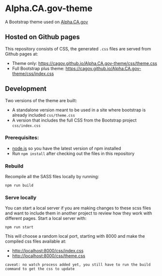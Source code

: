 # Alpha.CA.gov-theme

A Bootstrap theme used on <a href="https://alpha.ca.gov">Alpha.CA.gov</a>

## Hosted on Github pages

This repository consists of CSS, the generated ```.css``` files are served from Github pages at:
- Theme only: <a href="https://cagov.github.io/Alpha.CA.gov-theme/css/theme.css">https://cagov.github.io/Alpha.CA.gov-theme/css/theme.css</a>
- Full Bootstrap plus theme: <a href="https://cagov.github.io/Alpha.CA.gov-theme/css/index.css">https://cagov.github.io/Alpha.CA.gov-theme/css/index.css</a>

## Development

Two versions of the theme are built:
- A standalone version meant to be used in a site where bootstrap is already included ```css/theme.css```
- A version that includes the full CSS from the Bootstrap project ```css/index.css```

### Prerequisites:

- <a href="https://nodejs.org">node.js</a> so you have the latest version of npm installed
- Run ```npm install``` after checking out the files in this repository

### Rebuild

Recompile all the SASS files locally by running:

```
npm run build
```

### Serve locally

You can start a local server if you are making changes to these scss files and want to include them in another project to review how they work with different pages. Start a local server with:

```
npm run start
```

This will choose a random local port, starting with 8000 and make the compiled css files available at: 

- <a href="http://localhost:8000/css/index.css">http://localhost:8000/css/index.css</a>
- <a href="http://localhost:8000/css/theme.css">http://localhost:8000/css/theme.css</a>

```caveat: no watch process added yet, you still have to run the build command to get the css to update```